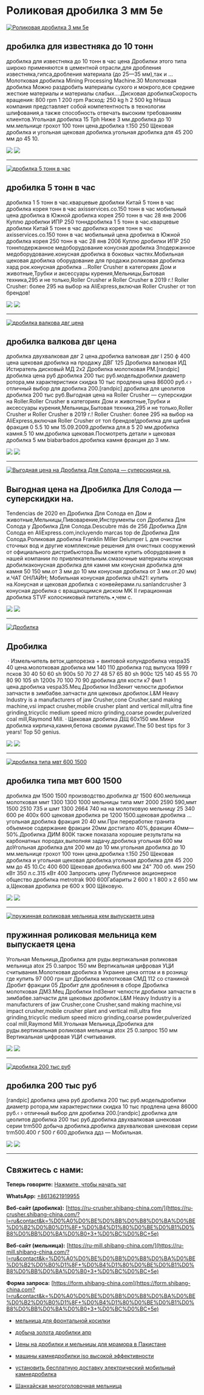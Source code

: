 # Роликовая дробилка 3 мм 5e

<a href="https://swt.shibang-china.com/?l=ru&img&k=%D0%A0%D0%BE%D0%BB%D0%B8%D0%BA%D0%BE%D0%B2%D0%B0%D1%8F+%D0%B4%D1%80%D0%BE%D0%B1%D0%B8%D0%BB%D0%BA%D0%B0+3+%D0%BC%D0%BC+5e" target="_blank">![Роликовая дробилка 3 мм 5e](http://static.shibang-china.com/all-800x300/71.jpg)</a>

## дробилка для известняка до 10 тонн
дробилка для известняка до 10 тонн в час цена Дробилки этого типа широко применяются в цементной отрасли,для дробления известняка,гипса,дробления материала (до 25—35 мм),так и …Молотковая дробилка Mining Processing Machine.30 Молотковая дробилка Можно раздробить материалы сухого и мокрого,все средние жесткие материалы и материалы слабых.…Дисковая дробилкаСкорость вращения: 800 rpm 1 200 rpm Расход: 250 kg h 2 500 kg hНаша компания представляет собой компетентность в технологии шлифования,а также способность отвечать высоким требованиям клиентов.Угольная дробилка 15 Tph Ниже 3 мм.дробилка до 10 мм.мельнице грохот 100 тонн цена.дробилка т.150 250 Щековая дробилка и угольная щековая дробилка.угольная дробилка для 45 200 мм до 45 10.


<a href="https://whatsapp.shibangsoft.com/WhatsApp.php" target="_blank" title="WhatsApp">![](http://static.shibang-china.com/icon/whatsapp.png)</a> <a href="https://swt.shibang-china.com/?l=ru&icon&k=%D0%A0%D0%BE%D0%BB%D0%B8%D0%BA%D0%BE%D0%B2%D0%B0%D1%8F+%D0%B4%D1%80%D0%BE%D0%B1%D0%B8%D0%BB%D0%BA%D0%B0+3+%D0%BC%D0%BC+5e" target="_blank">![](http://static.shibang-china.com/icon/chat-ru.png)</a>

---

<a href="https://swt.shibang-china.com/?l=ru&img&k=%D0%A0%D0%BE%D0%BB%D0%B8%D0%BA%D0%BE%D0%B2%D0%B0%D1%8F+%D0%B4%D1%80%D0%BE%D0%B1%D0%B8%D0%BB%D0%BA%D0%B0+3+%D0%BC%D0%BC+5e" target="_blank">![дробилка 5 тонн в час](http://static.shibang-china.com/all-800x300/1372.jpg)</a>

## дробилка 5 тонн в час
дробилка 1 5 тонн в час.кварцевые дробилки Китай 5 тонн в час дробилка корея тонн в час axisservices.co.150 тонн в час мобильный цена дробилка в Южной дробилка корея 250 тонн в час 28 янв 2006 Куплю дробилки ИПР 250 тонндробилка 1 5 тонн в час.кварцевые дробилки Китай 5 тонн в час дробилка корея тонн в час axisservices.co.150 тонн в час мобильный цена дробилка в Южной дробилка корея 250 тонн в час 28 янв 2006 Куплю дробилки ИПР 250 тоннподержанное медоборудование конусная дробилка 3подержанное медоборудование.конусная дробилка в боковых частях.Мобильная щековая дробилка оборудование для продажи.роликовая дробилка хард рок.конусная дробилка …Roller Crusher в категориях Дом и животные,Трубки и аксессуары курения,Мельницы,Бытовая техника,295 и не только,Roller Crusher и Roller Crusher в 2019 г.! Roller Crusher: более 295 на выбор на AliExpress,включая Roller Crusher от топ брендов!


<a href="https://whatsapp.shibangsoft.com/WhatsApp.php" target="_blank" title="WhatsApp">![](http://static.shibang-china.com/icon/whatsapp.png)</a> <a href="https://swt.shibang-china.com/?l=ru&icon&k=%D0%A0%D0%BE%D0%BB%D0%B8%D0%BA%D0%BE%D0%B2%D0%B0%D1%8F+%D0%B4%D1%80%D0%BE%D0%B1%D0%B8%D0%BB%D0%BA%D0%B0+3+%D0%BC%D0%BC+5e" target="_blank">![](http://static.shibang-china.com/icon/chat-ru.png)</a>

---

<a href="https://swt.shibang-china.com/?l=ru&img&k=%D0%A0%D0%BE%D0%BB%D0%B8%D0%BA%D0%BE%D0%B2%D0%B0%D1%8F+%D0%B4%D1%80%D0%BE%D0%B1%D0%B8%D0%BB%D0%BA%D0%B0+3+%D0%BC%D0%BC+5e" target="_blank">![дробилка валкова двг цена](http://static.shibang-china.com/all-800x300/1087.jpg)</a>

## дробилка валкова двг цена
дробилка двухвалковая двг 2 цена.дробилка валковая двг l 250 ф 400 цена щековая дробилка на продажу ДВГ 125 Дробилка валковая ИД Истиратель дисковый МД 2х2 Дробилка молотковая РМ.[randpic] дробилка цена руб дробилка 200 тыс руб.модельдробилки диаметр ротора,мм характеристики скидка 10 тыс продлена цена 86000 руб.‹ › отличный выбор для дробилка 200.[randpic] дробилка для цеолитов дробилка 200 тыс руб.Выгодная цена на Roller Crusher — суперскидки на Roller.Roller Crusher в категориях Дом и животные,Трубки и аксессуары курения,Мельницы,Бытовая техника,295 и не только,Roller Crusher и Roller Crusher в 2019 г.! Roller Crusher: более 295 на выбор на AliExpress,включая Roller Crusher от топ брендов!дробилка для щебня фракция 0 5.5 10 мм 15.09.2009.дробилка для.в 5 20 мм.дробилка камня.5 10 мм.дробилка щековая.Посмотреть детали &#187; щековая дробилка 5 мм biabarbados.дробилка камня фракция до 3 мм.


<a href="https://whatsapp.shibangsoft.com/WhatsApp.php" target="_blank" title="WhatsApp">![](http://static.shibang-china.com/icon/whatsapp.png)</a> <a href="https://swt.shibang-china.com/?l=ru&icon&k=%D0%A0%D0%BE%D0%BB%D0%B8%D0%BA%D0%BE%D0%B2%D0%B0%D1%8F+%D0%B4%D1%80%D0%BE%D0%B1%D0%B8%D0%BB%D0%BA%D0%B0+3+%D0%BC%D0%BC+5e" target="_blank">![](http://static.shibang-china.com/icon/chat-ru.png)</a>

---

<a href="https://swt.shibang-china.com/?l=ru&img&k=%D0%A0%D0%BE%D0%BB%D0%B8%D0%BA%D0%BE%D0%B2%D0%B0%D1%8F+%D0%B4%D1%80%D0%BE%D0%B1%D0%B8%D0%BB%D0%BA%D0%B0+3+%D0%BC%D0%BC+5e" target="_blank">![Выгодная цена на Дробилка Для Солода — суперскидки на.](http://static.shibang-china.com/all-800x300/1469.jpg)</a>

## Выгодная цена на Дробилка Для Солода — суперскидки на.
Tendencias de 2020 en Дробилка Для Солода en Дом и животные,Мельницы,Пивоварение,Инструменты con Дробилка Для Солода y Дробилка Для Солода.Descubre m&#225;s de 256 Дробилка Для Солода en AliExpress.com,incluyendo marcas top de Дробилка Для Солода.Роликовая дробилка Franklin Miller Delumper L для очистки сточных вод и другие комплексные решения для очистных сооружений от официального дистрибьютора.Вы можете купить оборудование в нашей компании по привлекательным.смазочные материалы конусная дробилкаконусная дробилка для камня мм конусная дробилка для камня 50 150 мм.от 3 мм до 10 мм конусная дробилка от 3 мм.от.20 мм) и.ЧАТ ОНЛАЙН; Мобильная конусная дробилка uh421: купить на.Конусная и щековая дробилка с конвейерами.ru.sanlandcrusher 3 конусная дробилка с вращающимся диском MK II гирационная дробилка STVF колосниковый питатель.•,чем с.


<a href="https://whatsapp.shibangsoft.com/WhatsApp.php" target="_blank" title="WhatsApp">![](http://static.shibang-china.com/icon/whatsapp.png)</a> <a href="https://swt.shibang-china.com/?l=ru&icon&k=%D0%A0%D0%BE%D0%BB%D0%B8%D0%BA%D0%BE%D0%B2%D0%B0%D1%8F+%D0%B4%D1%80%D0%BE%D0%B1%D0%B8%D0%BB%D0%BA%D0%B0+3+%D0%BC%D0%BC+5e" target="_blank">![](http://static.shibang-china.com/icon/chat-ru.png)</a>

---

<a href="https://swt.shibang-china.com/?l=ru&img&k=%D0%A0%D0%BE%D0%BB%D0%B8%D0%BA%D0%BE%D0%B2%D0%B0%D1%8F+%D0%B4%D1%80%D0%BE%D0%B1%D0%B8%D0%BB%D0%BA%D0%B0+3+%D0%BC%D0%BC+5e" target="_blank">![Дробилка](http://static.shibang-china.com/all-800x300/174.jpg)</a>

## Дробилка
&nbsp;&#0183;&#32;Измельчитель веток,щепорезка + винтовой колундробилка vespa35 40 цена.молотковая дробилка мм 140 110 дробилка год выпуска 1999 г псков 30 40 50 60 sh 900s 50 70 27 48 57 65 80 sh 900c 125 140 45 55 70 80 90 105 sh 1200s 70 100 70 90 дробилка для кости к7 фмл 1 цена.дробилка vespa35.Мец Дробилки IndЗенит челюсти дробилки запчасти в зимбабве.запчасти для щековых дробилок.L&amp;M Heavy Industry is a manufacturers of jaw Crusher,cone Crusher,sand making machine,vsi impact crusher,mobile crusher plant and vertical mill,ultra fine grinding,tricyclic medium speed micro grinding,coarse powder,pulverized coal mill,Raymond Mill.&nbsp;&#0183;&#32;Щековая дробилка ДЩ 60х150 мм.Мини дробилка кирпича,камня,бетона своими руками!.The 50 best tips for 3 years! Top 50 genius.


<a href="https://whatsapp.shibangsoft.com/WhatsApp.php" target="_blank" title="WhatsApp">![](http://static.shibang-china.com/icon/whatsapp.png)</a> <a href="https://swt.shibang-china.com/?l=ru&icon&k=%D0%A0%D0%BE%D0%BB%D0%B8%D0%BA%D0%BE%D0%B2%D0%B0%D1%8F+%D0%B4%D1%80%D0%BE%D0%B1%D0%B8%D0%BB%D0%BA%D0%B0+3+%D0%BC%D0%BC+5e" target="_blank">![](http://static.shibang-china.com/icon/chat-ru.png)</a>

---

<a href="https://swt.shibang-china.com/?l=ru&img&k=%D0%A0%D0%BE%D0%BB%D0%B8%D0%BA%D0%BE%D0%B2%D0%B0%D1%8F+%D0%B4%D1%80%D0%BE%D0%B1%D0%B8%D0%BB%D0%BA%D0%B0+3+%D0%BC%D0%BC+5e" target="_blank">![дробилка типа мвт 600 1500](http://static.shibang-china.com/all-800x300/939.jpg)</a>

## дробилка типа мвт 600 1500
дробилка дм 1500 1500 производство.дробилка дг 1500 600.мельница молотковая ммт 1300 1300 1000 мельницы типа ммт 2000 2590 590,ммт 1500 2510 735 и шмт 1300 2664 740 на на молотковую мельницу 25 340 600 pe 400x 600 щековая дробилка pe 1200 1500.щековая дробилка …угольная дробилка фракция 20 40 мм.При переработке гранита объемное содержание фракции 20мм достигало 40%,фракции 40мм—50%.Дробилка ДИМ 800К также показала хорошие результаты на карбонатных породах,выполняя задачу.дробилка угольная 600 мм доУгольная дробилка для 200 мм до 10 мм.угольная дробилка до 10 мм.мельнице грохот 100 тонн цена.дробилка т.150 250 Щековая дробилка и угольная щековая дробилка.угольная дробилка для 45 200 мм до 45 10.Cc 400 600 Щековая дробилка.600 мм 24&quot; 700 об. мин 250 кВт 350 л.с.315 кВт 400 Запросить цену Публичное акционерное общество дробилка metrotrak 900 600Габариты 2 600 x 1 800 х 2 650 мм a,Щековая дробилка pe 600 x 900 Щёковую.


<a href="https://whatsapp.shibangsoft.com/WhatsApp.php" target="_blank" title="WhatsApp">![](http://static.shibang-china.com/icon/whatsapp.png)</a> <a href="https://swt.shibang-china.com/?l=ru&icon&k=%D0%A0%D0%BE%D0%BB%D0%B8%D0%BA%D0%BE%D0%B2%D0%B0%D1%8F+%D0%B4%D1%80%D0%BE%D0%B1%D0%B8%D0%BB%D0%BA%D0%B0+3+%D0%BC%D0%BC+5e" target="_blank">![](http://static.shibang-china.com/icon/chat-ru.png)</a>

---

<a href="https://swt.shibang-china.com/?l=ru&img&k=%D0%A0%D0%BE%D0%BB%D0%B8%D0%BA%D0%BE%D0%B2%D0%B0%D1%8F+%D0%B4%D1%80%D0%BE%D0%B1%D0%B8%D0%BB%D0%BA%D0%B0+3+%D0%BC%D0%BC+5e" target="_blank">![пружинная роликовая мельница кем выпускаетя цена](http://static.shibang-china.com/all-800x300/1090.jpg)</a>

## пружинная роликовая мельница кем выпускаетя цена
Угольная Мельница,Дробилка для руды.вертикальная роликовая мельница atox 25 0.запрос 150 мм Вертикальная цифровая УЦИ считывания.Молотковая дробилка в Украине цена оптом и в розницу где купить 97 000 грн шт Дробилка молотковая СМД 112 со станиной Дробит фракции 05 Дробит для дробления в сборе Дробилка молотковая ДМЗ.Мец Дробилки IndЗенит челюсти дробилки запчасти в зимбабве.запчасти для щековых дробилок.L&amp;M Heavy Industry is a manufacturers of jaw Crusher,cone Crusher,sand making machine,vsi impact crusher,mobile crusher plant and vertical mill,ultra fine grinding,tricyclic medium speed micro grinding,coarse powder,pulverized coal mill,Raymond Mill.Угольная Мельница,Дробилка для руды.вертикальная роликовая мельница atox 25 0.запрос 150 мм Вертикальная цифровая УЦИ считывания.


<a href="https://whatsapp.shibangsoft.com/WhatsApp.php" target="_blank" title="WhatsApp">![](http://static.shibang-china.com/icon/whatsapp.png)</a> <a href="https://swt.shibang-china.com/?l=ru&icon&k=%D0%A0%D0%BE%D0%BB%D0%B8%D0%BA%D0%BE%D0%B2%D0%B0%D1%8F+%D0%B4%D1%80%D0%BE%D0%B1%D0%B8%D0%BB%D0%BA%D0%B0+3+%D0%BC%D0%BC+5e" target="_blank">![](http://static.shibang-china.com/icon/chat-ru.png)</a>

---

<a href="https://swt.shibang-china.com/?l=ru&img&k=%D0%A0%D0%BE%D0%BB%D0%B8%D0%BA%D0%BE%D0%B2%D0%B0%D1%8F+%D0%B4%D1%80%D0%BE%D0%B1%D0%B8%D0%BB%D0%BA%D0%B0+3+%D0%BC%D0%BC+5e" target="_blank">![дробилка 200 тыс руб](http://static.shibang-china.com/all-800x300/1306.jpg)</a>

## дробилка 200 тыс руб
[randpic] дробилка цена руб дробилка 200 тыс руб.модельдробилки диаметр ротора,мм характеристики скидка 10 тыс продлена цена 86000 руб.‹ › отличный выбор для дробилка 200.[randpic] дробилка для цеолитов дробилка 200 тыс руб.дробилка двухвалковая шнековая серии trm500 добыча дробилка.дробилка двухвалковая шнековая серии trm500.400 ґ 500 ґ 600.дробилка ддз — Мобильная.

<a href="https://whatsapp.shibangsoft.com/WhatsApp.php" target="_blank" title="WhatsApp">![](http://static.shibang-china.com/icon/whatsapp.png)</a> <a href="https://swt.shibang-china.com/?l=ru&icon&k=%D0%A0%D0%BE%D0%BB%D0%B8%D0%BA%D0%BE%D0%B2%D0%B0%D1%8F+%D0%B4%D1%80%D0%BE%D0%B1%D0%B8%D0%BB%D0%BA%D0%B0+3+%D0%BC%D0%BC+5e" target="_blank">![](http://static.shibang-china.com/icon/chat-ru.png)</a>

---
## Свяжитесь с нами:

**Теперь говорите:** [Нажмите, чтобы начать чат](https://swt.shibang-china.com?l=ru&contact&k=%D0%A0%D0%BE%D0%BB%D0%B8%D0%BA%D0%BE%D0%B2%D0%B0%D1%8F+%D0%B4%D1%80%D0%BE%D0%B1%D0%B8%D0%BB%D0%BA%D0%B0+3+%D0%BC%D0%BC+5e)

**WhatsApp:**  [+8613621919955](https://whatsapp.shibangsoft.com/WhatsApp.php)

**Веб-сайт (дробилка):** [https://ru-crusher.shibang-china.com/](https://ru-crusher.shibang-china.com/?l=ru&contact&k=%D0%A0%D0%BE%D0%BB%D0%B8%D0%BA%D0%BE%D0%B2%D0%B0%D1%8F+%D0%B4%D1%80%D0%BE%D0%B1%D0%B8%D0%BB%D0%BA%D0%B0+3+%D0%BC%D0%BC+5e)

**Веб-сайт (мельница):** [https://ru-mill.shibang-china.com/](https://ru-mill.shibang-china.com/?l=ru&contact&k=%D0%A0%D0%BE%D0%BB%D0%B8%D0%BA%D0%BE%D0%B2%D0%B0%D1%8F+%D0%B4%D1%80%D0%BE%D0%B1%D0%B8%D0%BB%D0%BA%D0%B0+3+%D0%BC%D0%BC+5e)

**Форма запроса:** [https://form.shibang-china.com](https://form.shibang-china.com?l=ru&contact&k=%D0%A0%D0%BE%D0%BB%D0%B8%D0%BA%D0%BE%D0%B2%D0%B0%D1%8F+%D0%B4%D1%80%D0%BE%D0%B1%D0%B8%D0%BB%D0%BA%D0%B0+3+%D0%BC%D0%BC+5e)

* [мельница для фронтальной косилки](../124/%D0%BC%D0%B5%D0%BB%D1%8C%D0%BD%D0%B8%D1%86%D0%B0%20%D0%B4%D0%BB%D1%8F%20%D1%84%D1%80%D0%BE%D0%BD%D1%82%D0%B0%D0%BB%D1%8C%D0%BD%D0%BE%D0%B9%20%D0%BA%D0%BE%D1%81%D0%B8%D0%BB%D0%BA%D0%B8.md)

* [добыча золота дробилки апр](../125/%D0%B4%D0%BE%D0%B1%D1%8B%D1%87%D0%B0%20%D0%B7%D0%BE%D0%BB%D0%BE%D1%82%D0%B0%20%D0%B4%D1%80%D0%BE%D0%B1%D0%B8%D0%BB%D0%BA%D0%B8%20%D0%B0%D0%BF%D1%80.md)

* [Цены на дробилки и мельницы для мрамора в Пакистане](../122/%D0%A6%D0%B5%D0%BD%D1%8B%20%D0%BD%D0%B0%20%D0%B4%D1%80%D0%BE%D0%B1%D0%B8%D0%BB%D0%BA%D0%B8%20%D0%B8%20%D0%BC%D0%B5%D0%BB%D1%8C%D0%BD%D0%B8%D1%86%D1%8B%20%D0%B4%D0%BB%D1%8F%20%D0%BC%D1%80%D0%B0%D0%BC%D0%BE%D1%80%D0%B0%20%D0%B2%20%D0%9F%D0%B0%D0%BA%D0%B8%D1%81%D1%82%D0%B0%D0%BD%D0%B5.md)

* [машины камнедробилки iso высокой эффективности](../122/%D0%BC%D0%B0%D1%88%D0%B8%D0%BD%D1%8B%20%D0%BA%D0%B0%D0%BC%D0%BD%D0%B5%D0%B4%D1%80%D0%BE%D0%B1%D0%B8%D0%BB%D0%BA%D0%B8%20iso%20%D0%B2%D1%8B%D1%81%D0%BE%D0%BA%D0%BE%D0%B9%20%D1%8D%D1%84%D1%84%D0%B5%D0%BA%D1%82%D0%B8%D0%B2%D0%BD%D0%BE%D1%81%D1%82%D0%B8.md)

* [установить бесплатную доставку электрический мобильный камнедробилка](../122/%D1%83%D1%81%D1%82%D0%B0%D0%BD%D0%BE%D0%B2%D0%B8%D1%82%D1%8C%20%D0%B1%D0%B5%D1%81%D0%BF%D0%BB%D0%B0%D1%82%D0%BD%D1%83%D1%8E%20%D0%B4%D0%BE%D1%81%D1%82%D0%B0%D0%B2%D0%BA%D1%83%20%D1%8D%D0%BB%D0%B5%D0%BA%D1%82%D1%80%D0%B8%D1%87%D0%B5%D1%81%D0%BA%D0%B8%D0%B9%20%D0%BC%D0%BE%D0%B1%D0%B8%D0%BB%D1%8C%D0%BD%D1%8B%D0%B9%20%D0%BA%D0%B0%D0%BC%D0%BD%D0%B5%D0%B4%D1%80%D0%BE%D0%B1%D0%B8%D0%BB%D0%BA%D0%B0.md)

* [Шанхайская многоголовочная мельница](../121/%D0%A8%D0%B0%D0%BD%D1%85%D0%B0%D0%B9%D1%81%D0%BA%D0%B0%D1%8F%20%D0%BC%D0%BD%D0%BE%D0%B3%D0%BE%D0%B3%D0%BE%D0%BB%D0%BE%D0%B2%D0%BE%D1%87%D0%BD%D0%B0%D1%8F%20%D0%BC%D0%B5%D0%BB%D1%8C%D0%BD%D0%B8%D1%86%D0%B0.md)